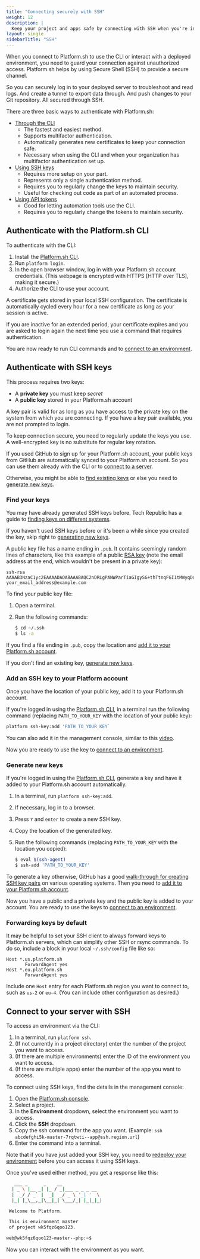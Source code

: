 ```yaml
---
title: "Connecting securely with SSH"
weight: 12
description: |
  Keep your project and apps safe by connecting with SSH when you're interacting with your deployed environments or using the Platform.sh CLI.
layout: single
sidebarTitle: "SSH"
---
```


When you connect to Platform.sh to use the CLI or interact with a deployed environment, you need to guard your connection against unauthorized access. Platform.sh helps by using Secure Shell (SSH) to provide a secure channel.

So you can securely log in to your deployed server to troubleshoot and read logs. And create a tunnel to export data through. And push changes to your Git repository. All secured through SSH.

There are three basic ways to authenticate with Platform.sh:

* [Through the CLI](#authenticate-with-the-platformsh-cli)
  * The fastest and easiest method.
  * Supports multifactor authentication.
  * Automatically generates new certificates to keep your connection safe.
  * Necessary when using the CLI and when your organization has multifactor authentication set up.
* [Using SSH keys](#authenticate-with-SSH-keys)
  * Requires more setup on your part.
  * Represents only a single authentication method.
  * Requires you to regularly change the keys to maintain security.
  * Useful for checking out code as part of an automated process.
* [Using API tokens](/development/cli/api-tokens.md)
  * Good for letting automation tools use the CLI.
  * Requires you to regularly change the tokens to maintain security.

## Authenticate with the Platform.sh CLI

To authenticate with the CLI:

1. Install the [Platform.sh CLI](/development/cli/_index.md).
2. Run `platform login`.
4. In the open browser window, log in with your Platform.sh account credentials. (This webpage is encrypted with HTTPS [HTTP over TLS], making it secure.)
5. Authorize the CLI to use your account.

A certificate gets stored in your local SSH configuration. The certificate is automatically cycled every hour for a new certificate as long as your session is active.

If you are inactive for an extended period, your certificate expires and you are asked to login again the next time you use a command that requires authentication.

You are now ready to run CLI commands and to [connect to an environment](#connect-to-your-server-with-ssh).

## Authenticate with SSH keys

This process requires two keys:

* A **private key** you must keep _secret_
* A **public key** stored in your Platform.sh account

A key pair is valid for as long as you have access to the private key on the system from which you are connecting. If you have a key pair available, you are not prompted to login.

To keep connection secure, you need to regularly update the keys you use. A well-encrypted key is no substitute for regular key rotation.

If you used GitHub to sign up for your Platform.sh account, your public keys from GitHub are automatically synced to your Platform.sh account. So you can use them already with the CLI or to [connect to a server](#connect-to-your-server-with-SSH).

Otherwise, you might be able to [find existing keys](#find-your-keys) or else you need to [generate new keys](#generate-new-keys).

### Find your keys

You may have already generated SSH keys before. Tech Republic has a guide to [finding keys on different systems](https://www.techrepublic.com/article/how-to-view-your-ssh-keys-in-linux-macos-and-windows/).

If you haven't used SSH keys before or it's been a while since you created the key, skip right to [generating new keys](#generate-new-keys).

A public key file has a name ending in `.pub`. It contains seemingly random lines of characters, like this example of a public [RSA key](https://en.wikipedia.org/wiki/RSA_%28cryptosystem%29) (note the email address at the end, which wouldn't be present in a private key):

```text
ssh-rsa AAAAB3NzaC1yc2EAAAADAQABAAABAQC2nDRLgPANWParTiaGIgySG+thTtnqFGI1tMWyqDdfvH+5hL91w2tK9PzaP+NJ5hA/cOyh30YRFb52Y64toU16Ko5K1mLqNFJajjWEI5Y4VukG6betrWfqdQ7XBr/s7nBuDOFQ5+eKbvug4rRSCSo8CsEI1eI0VNQkC9HJWYK28k7KurMdTN7X/Z/4vknM4/Rm2bnMk2idoORQgomeZS1p3GkG8dQs/c0j/b4H7azxnqdcCaR4ahbytX3d49BN0WwE84C+ItsnkCt1g5tVADPrab+Ywsm/FTnGY3cJKKdOAHt7Ls5lfpyyug2hNAFeiZF0MoCekjDZ2GH2xdFc7AX/ your_email_address@example.com
```

To find your public key file:

1. Open a terminal.
2. Run the following commands:

   ```bash
   $ cd ~/.ssh
   $ ls -a
   ```

If you find a file ending in `.pub`, copy the location and [add it to your Platform.sh account](#add-an-ssh-key-to-your-platform-account).

If you don't find an existing key, [generate new keys](#generate-new-keys).

### Add an SSH key to your Platform account

Once you have the location of your public key, add it to your Platform.sh account.

If you're logged in using the [Platform.sh CLI](#authenticate-with-the-platformsh-cli), in a terminal run the following command (replacing `PATH_TO_YOUR_KEY` with the location of your public key):

```bash
platform ssh-key:add 'PATH_TO_YOUR_KEY`
```

You can also add it in the management console, similar to this [video](https://docs.platform.sh/videos/management-console/add-ssh-mc.mp4).

Now you are ready to use the key to [connect to an environment](#connect-to-your-server-with-ssh).

### Generate new keys

If you're logged in using the [Platform.sh CLI](#authenticate-with-the-platformsh-cli), generate a key and have it added to your Platform.sh account automatically.

1. In a terminal, run `platform ssh-key:add`.
1. If necessary, log in to a browser.
1. Press `Y` and `enter` to create a new SSH key.
1. Copy the location of the generated key.
1. Run the following commands (replacing `PATH_TO_YOUR_KEY` with the location you copied):

   ```bash
   $ eval $(ssh-agent)
   $ ssh-add 'PATH_TO_YOUR_KEY'
   ```

To generate a key otherwise, GitHub has a good [walk-through for creating SSH key pairs](https://help.github.com/articles/generating-a-new-ssh-key-and-adding-it-to-the-ssh-agent/) on various operating systems. Then you need to [add it to your Platform.sh account](#add-an-ssh-key-to-your-platform-account).

Now you have a public and a private key and the public key is added to your account. You are ready to use the keys to [connect to an environment](#connect-to-your-server-with-ssh).

### Forwarding keys by default

It may be helpful to set your SSH client to always forward keys to Platform.sh servers, which can simplify other SSH or rsync commands. To do so, include a block in your local `~/.ssh/config` file like so:

```text
Host *.us.platform.sh
       ForwardAgent yes
Host *.eu.platform.sh
       ForwardAgent yes
```

Include one `Host` entry for each Platform.sh region you want to connect to, such as `us-2` or `eu-4`. (You can include other configuration as desired.)

## Connect to your server with SSH

To access an environment via the CLI:

1. In a terminal, run `platform ssh`.
1. (If not currently in a project directory) enter the number of the project you want to access.
1. (If there are multiple environments) enter the ID of the environment you want to access.
1. (If there are multiple apps) enter the number of the app you want to access.

To connect using SSH keys, find the details in the management console:

1. Open the [Platform.sh console](https://console.platform.sh/).
1. Select a project.
1. In the **Environment** dropdown, select the environment you want to access.
1. Click the **SSH** dropdown.
1. Copy the ssh command for the app you want. (Example: `ssh abcdefghi5k-master-7rqtwti--app@ssh.region.url`)
1. Enter the command into a terminal.

Note that if you have just added your SSH key, you need to [redeploy your environment](#redeploy-your-environment) before you can access it using SSH keys. 

Once you've used either method, you get a response like this:

```bash
   ___ _      _    __
  | _ \ |__ _| |_ / _|___ _ _ _ __
  |  _/ / _` |  _|  _/ _ \ '_| '  \
  |_| |_\__,_|\__|_| \___/_| |_|_|_|

 Welcome to Platform.

 This is environment master
 of project wk5fqz6qoo123.

web@wk5fqz6qoo123-master--php:~$
```

Now you can interact with the environment as you want.
